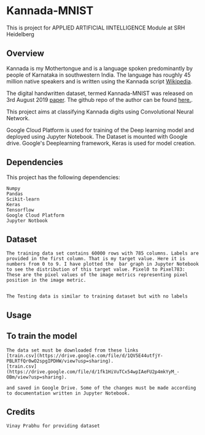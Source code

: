 # Kannada-MNIST
This is project for APPLIED ARTIFICIAL IINTELLIGENCE Module at SRH Heidelberg


## Overview
Kannada is my Mothertongue and is a language spoken predominantly by people of Karnataka in southwestern India. The language has roughly 45 million native speakers and is written using the Kannada script [Wikipedia](https://en.wikipedia.org/wiki/Kannada).

The digital handwritten dataset, termed Kannada-MNIST was released on 3rd August 2019 [paper](https://arxiv.org/pdf/1908.01242.pdf). The github repo of the author can be found [here.](https://github.com/vinayprabhu/Kannada_MNIST).

This project aims at classifying Kannada digits using Convolutional Neural Network. 

Google Cloud Platform is used for training of the Deep learning model and deployed using Jupyter Notebook. The Dataset is mounted with Google drive. Google's Deeplearning framework, Keras is used for model creation.


## Dependencies
This project has the following dependencies: 
```
Numpy
Pandas
Scikit-learn 
Keras 
Tensorflow 
Google Cloud Platform
Jupyter Notbook

```
## Dataset

```
The training data set contains 60000 rows with 785 columns. Labels are provided in the first column. That is my target value. Here it is numbers from 0 to 9. I have plotted the  bar graph in Jupyter Notebook to see the distribution of this target value. Pixel0 to Pixel783: These are the pixel values of the image metrics representing pixel position in the image metric.


The Testing data is similar to training dataset but with no labels

```


## Usage

## To train the model
```
The data set must be downloaded from these links 
[train.csv](https://drive.google.com/file/d/1QV5E44utfjY-PBLRTfQr0wO2spgIPDHW/view?usp=sharing).
[train.csv](https://drive.google.com/file/d/1fk1HiVuTCx54wpIAeFU2p4mkYyM_-OBm/view?usp=sharing).

and saved in Google Drive. Some of the changes must be made according to documentation written in Jupyter Notebook.

```

## Credits
```
Vinay Prabhu for providing dataset 
```
